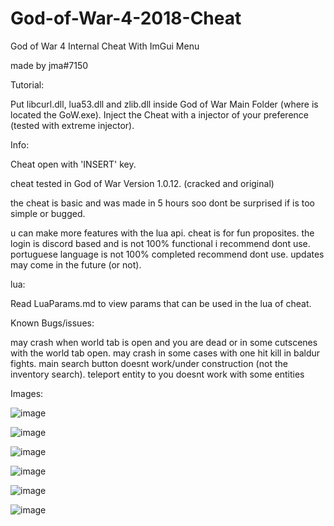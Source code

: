 # God-of-War-4-2018-Cheat
God of War 4 Internal Cheat With ImGui Menu

made by jma#7150

Tutorial:

Put libcurl.dll, lua53.dll and zlib.dll inside God of War Main Folder (where is located the GoW.exe).
Inject the Cheat with a injector of your preference (tested with extreme injector).

Info: 

Cheat open with 'INSERT' key.

cheat tested in God of War Version 1.0.12. (cracked and original)

the cheat is basic and was made in 5 hours soo dont be surprised if is too simple or bugged.

u can make more features with the lua api.
cheat is for fun proposites.
the login is discord based and is not 100% functional i recommend dont use.
portuguese language is not 100% completed recommend dont use.
updates may come in the future (or not).

lua:

Read LuaParams.md to view params that can be used in the lua of cheat.

Known Bugs/issues:

may crash when world tab is open and you are dead or in some cutscenes with the world tab open.
may crash in some cases with one hit kill in baldur fights.
main search button doesnt work/under construction (not the inventory search).
teleport entity to you doesnt work with some entities


Images:

![image](https://user-images.githubusercontent.com/58450502/184276953-1806b371-e20e-42ea-b039-f065883633ef.png)

![image](https://user-images.githubusercontent.com/58450502/181662464-ffbf73cc-4116-466f-8d66-4f3f44a5d9a7.png)

![image](https://user-images.githubusercontent.com/58450502/181363856-79d5dff2-1828-4934-bac3-16ca128a69af.png)

![image](https://user-images.githubusercontent.com/58450502/181662735-10ba7212-55f1-48fc-bd18-dacf9f3b3c8a.png)

![image](https://user-images.githubusercontent.com/58450502/184276987-36a41743-7737-460f-ae72-1b271c0ad79e.png)

![image](https://user-images.githubusercontent.com/58450502/184277022-3eb141ce-e1e8-4cf4-846e-39e2af6be972.png)


